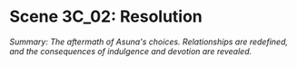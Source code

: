# Scene 3C_02: Resolution

*Summary: The aftermath of Asuna's choices. Relationships are redefined, and the consequences of indulgence and devotion are revealed.*
